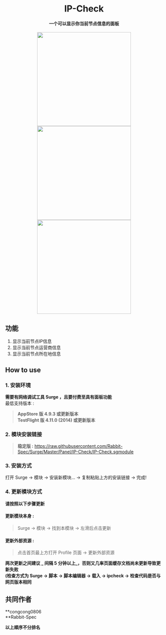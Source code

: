 <h1 align="center">IP-Check</h1>

<h4 align="center">一个可以显示你当前节点信息的面板 </h4>

<p align="center">
<img src="https://raw.githubusercontent.com/Rabbit-Spec/Surge/Master/Panel/IP-Check/img/HK.jpg" width="300"></img>
<img src="https://raw.githubusercontent.com/Rabbit-Spec/Surge/Master/Panel/IP-Check/img/US.jpg" width="300"></img>
<img src="https://raw.githubusercontent.com/Rabbit-Spec/Surge/Master/Panel/IP-Check/img/SG.jpg" width="300"></img>
</p>

## 功能
1. 显示当前节点IP信息
2. 显示当前节点运营商信息
3. 显示当前节点所在地信息

## How to use
### 1. 安装环境
**需要有网络调试工具 Surge ，且要付费至具有面板功能**<br>
最低支持版本 :<br>
>**AppStore 版 4.9.3 或更新版本**<br>
>**TestFlight 版 4.11.0 (2014) 或更新版本**
### 2. 模块安装链接
> **稳定版 :** https://raw.githubusercontent.com/Rabbit-Spec/Surge/Master/Panel/IP-Check/IP-Check.sgmodule<br>

### 3. 安装方式
打开 Surge -> 模块 -> 安装新模块... -> 复制粘贴上方的安装链接 -> 完成!
### 4. 更新模块方式
**请按照以下步骤更新**<br>
#### 更新模块本身 : 
>Surge -> 模块 -> 找到本模块 -> 左滑后点击更新<br>
#### 更新外部资源 : 
>点击首页最上方打开 Profile 页面 -> 更新外部资源 <br>

**两次更新之间建议 _ 间隔 5 分钟以上_，否则又几率页面缓存文档尚未更新导致更新失败<br>
(检查方式为 Surge -> 脚本 -> 脚本编辑器 -> 载入 -> ipcheck -> 检查代码是否与网页版本相同**

## 共同作者
**congcong0806<br>
**Rabbit-Spec<br>

__以上順序不分排名__

